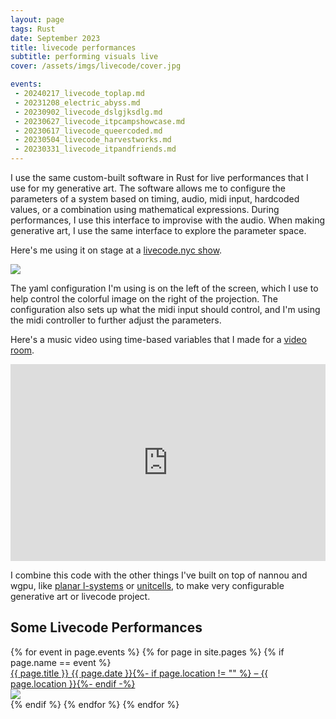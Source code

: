 ```yaml
---
layout: page
tags: Rust
date: September 2023
title: livecode performances
subtitle: performing visuals live
cover: /assets/imgs/livecode/cover.jpg

events:
 - 20240217_livecode_toplap.md
 - 20231208_electric_abyss.md
 - 20230902_livecode_dslgjksdlg.md
 - 20230627_livecode_itpcampshowcase.md
 - 20230617_livecode_queercoded.md
 - 20230504_livecode_harvestworks.md
 - 20230331_livecode_itpandfriends.md
---
```


I use the same custom-built software in Rust for live performances that I use for my generative art. The software allows me to configure the parameters of a system based on timing, audio, midi input, hardcoded values, or a combination using mathematical expressions. During performances, I use this interface to improvise with the audio. When making generative art, I use the same interface to explore the parameter space.

Here's me using it on stage at a [livecode.nyc show](/events/20230902_livecode_dslgjksdlg/).

<img class="fullwidth" src="/assets/imgs/livecode/img1.png">

The yaml configuration I'm using is on the left of the screen, which I use to help control the colorful image on the right of the projection. The configuration also sets up what the midi input should control, and I'm using the midi controller to further adjust the parameters.

Here's a music video using time-based variables that I made for a [video room](/events/20230504_livecode_harvestworks/).

<iframe width="100%" height="315" src="https://www.youtube.com/embed/2Mjp14VCK2o?si=k0kcLRwxAH-fxUj4" title="YouTube video player" frameborder="0" allow="accelerometer; autoplay; clipboard-write; encrypted-media; gyroscope; picture-in-picture; web-share" allowfullscreen></iframe>

I combine this code with the other things I've built on top of nannou and wgpu, like [planar l-systems](../ash/) or [unitcells](../unitcell/), to make very configurable generative art or livecode project.


## Some Livecode Performances

<div id="events">
{% for event in page.events %}
  {% for page in site.pages %}
    {% if page.name == event %}
<div class="event">
<div class="event-title">
<a href="{{ page.url }}">
<div class="title">{{ page.title }}
<span class="subtitle">{{ page.date }}{%- if page.location != "" %} – {{ page.location }}{%- endif -%}</span>
</div>
<img src="{{ page.cover }}">
</a>
</div>
</div>
    {% endif %}
  {% endfor %}
{% endfor %}
</div>